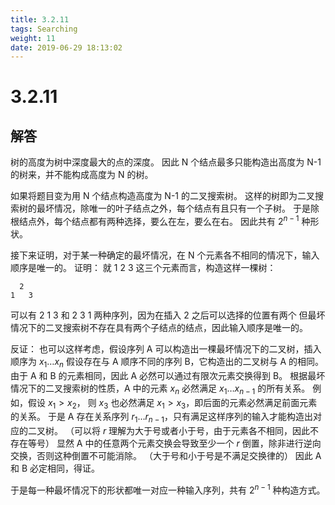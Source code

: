 ```yaml
---
title: 3.2.11
tags: Searching
weight: 11
date: 2019-06-29 18:13:02
---
```


# 3.2.11


## 解答

树的高度为树中深度最大的点的深度。
因此 N 个结点最多只能构造出高度为 N-1 的树来，并不能构成高度为 N 的树。

如果将题目变为用 N 个结点构造高度为 N-1 的二叉搜索树。
这样的树即为二叉搜索树的最坏情况，除唯一的叶子结点之外，每个结点有且只有一个子树。
于是除根结点外，每个结点都有两种选择，要么在左，要么在右。
因此共有 $2 ^ {n - 1}$ 种形状。

接下来证明，对于某一种确定的最坏情况，在 N 个元素各不相同的情况下，输入顺序是唯一的。
证明：
就 1 2 3 这三个元素而言，构造这样一棵树：

```
  2
1   3
```

可以有 2 1 3 和 2 3 1 两种序列，因为在插入 2 之后可以选择的位置有两个
但最坏情况下的二叉搜索树不存在具有两个子结点的结点，因此输入顺序是唯一的。

反证：
也可以这样考虑，假设序列 A 可以构造出一棵最坏情况下的二叉树，插入顺序为 $x_1 \dots x_n$
假设存在与 A 顺序不同的序列 B，它构造出的二叉树与 A 的相同。
由于 A 和 B 的元素相同，因此 A 必然可以通过有限次元素交换得到 B。
根据最坏情况下的二叉搜索树的性质，A 中的元素 $x_n$ 必然满足 $x_1 \dots x_{n - 1}$ 的所有关系。
例如，假设 $x_1 > x_2$， 则 $x_3$ 也必然满足 $x_1 > x_3$，即后面的元素必然满足前面元素的关系。
于是 A 存在关系序列 $r_1 \dots r_{n - 1}$，只有满足这样序列的输入才能构造出对应的二叉树。
（可以将 $r$ 理解为大于号或者小于号，由于元素各不相同，因此不存在等号）
显然 A 中的任意两个元素交换会导致至少一个 $r$ 倒置，除非进行逆向交换，否则这种倒置不可能消除。
（大于号和小于号是不满足交换律的）
因此 A 和 B 必定相同，得证。

于是每一种最坏情况下的形状都唯一对应一种输入序列，共有 $2 ^ {n - 1}$ 种构造方式。
